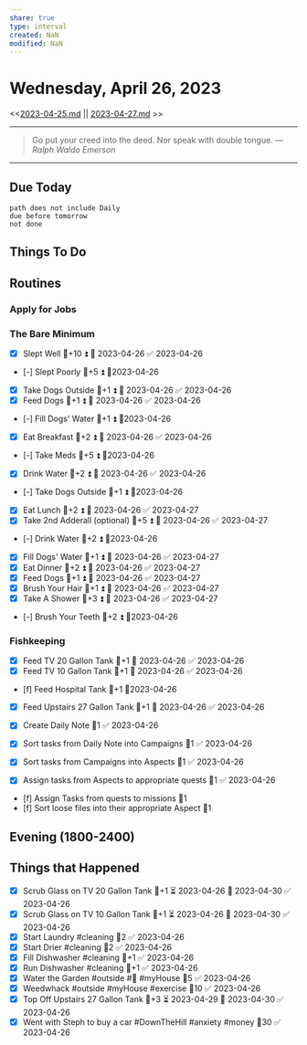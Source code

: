 ```yaml
---
share: true
type: interval
created: NaN 
modified: NaN
---
```

# Wednesday, April 26, 2023
<<[2023-04-25.md](./2023-04-25.md) || [2023-04-27.md](./2023-04-27.md) >>

---

> Go put your creed into the deed. Nor speak with double tongue.
> — <cite>Ralph Waldo Emerson</cite>

---
## Due Today
```tasks
path does not include Daily
due before tomorrow
not done
```

## Things To Do


























## Routines
### Apply for Jobs


### The Bare Minimum
- [x] Slept Well 🥄+10 ⏫ 📅 2023-04-26 ✅ 2023-04-26
- [-] Slept Poorly 🥄+5 ⏫ 📆2023-04-26
- [x] Take Dogs Outside  🥄+1 ⏫ 📅 2023-04-26 ✅ 2023-04-26
- [x] Feed Dogs 🥄+1 ⏫ 📅 2023-04-26 ✅ 2023-04-26
- [-] Fill Dogs' Water 🥄+1 ⏫ 📆2023-04-26
- [x] Eat Breakfast 🥄+2 ⏫ 📅 2023-04-26 ✅ 2023-04-26
- [-] Take Meds  🥄+5 ⏫ 📆2023-04-26
- [x] Drink Water  🥄+2 ⏫ 📅 2023-04-26 ✅ 2023-04-26
- [-] Take Dogs Outside  🥄+1 ⏫ 📆2023-04-26
- [x] Eat Lunch 🥄+2 ⏫ 📅 2023-04-26 ✅ 2023-04-27
- [x] Take 2nd Adderall (optional) 🥄+5 ⏫ 📅 2023-04-26 ✅ 2023-04-27
- [-] Drink Water 🥄+2 ⏫ 📆2023-04-26
- [x] Fill Dogs' Water 🥄+1 ⏫ 📅 2023-04-26 ✅ 2023-04-27
- [x] Eat Dinner 🥄+2 ⏫ 📅 2023-04-26 ✅ 2023-04-27
- [x] Feed Dogs 🥄+1 ⏫ 📅 2023-04-26 ✅ 2023-04-27
- [x] Brush Your Hair 🥄+1 ⏫ 📅 2023-04-26 ✅ 2023-04-27
- [x] Take A Shower 🥄+3 ⏫ 📅 2023-04-26 ✅ 2023-04-27
- [-] Brush Your Teeth 🥄+2 ⏫ 📆2023-04-26


### Fishkeeping
- [x] Feed TV 20 Gallon Tank 🥄+1 📅 2023-04-26 ✅ 2023-04-26
- [x] Feed TV 10 Gallon Tank 🥄+1 📅 2023-04-26 ✅ 2023-04-26
- [f] Feed Hospital Tank 🥄+1 📆2023-04-26
- [x] Feed Upstairs 27 Gallon Tank 🥄+1 📅 2023-04-26 ✅ 2023-04-26


- [x] Create Daily Note 🥄1 ✅ 2023-04-26
- [x] Sort tasks from Daily Note into Campaigns 🥄1 ✅ 2023-04-26
- [x] Sort tasks from Campaigns into Aspects  🥄1 ✅ 2023-04-26
- [x] Assign tasks from Aspects to appropriate quests  🥄1 ✅ 2023-04-26
- [f] Assign Tasks from quests to missions 🥄1
- [f] Sort loose files into their appropriate Aspect 🥄1

## Evening (1800-2400)





## Things that Happened
- [x] Scrub Glass on TV 20 Gallon Tank 🥄+1 ⏳ 2023-04-26 📅 2023-04-30 ✅ 2023-04-26
- [x] Scrub Glass on TV 10 Gallon Tank 🥄+1 ⏳ 2023-04-26 📅 2023-04-30 ✅ 2023-04-26
- [x] Start Laundry #cleaning 🥄2 ✅ 2023-04-26
- [x] Start Drier #cleaning 🥄2 ✅ 2023-04-26
- [x] Fill Dishwasher #cleaning 🥄+1 ✅ 2023-04-26
- [x] Run Dishwasher #cleaning 🥄+1 ✅ 2023-04-26
- [x] Water the Garden #outside #🌱 #myHouse 🥄5 ✅ 2023-04-26
- [x] Weedwhack #outside #myHouse #exercise 🥄10 ✅ 2023-04-26
- [x] Top Off Upstairs 27 Gallon Tank 🥄+3 ⏳ 2023-04-29 📅 2023-04-30 ✅ 2023-04-26
- [x] Went with Steph to buy a car #DownTheHill #anxiety #money 🥄30 ✅ 2023-04-26